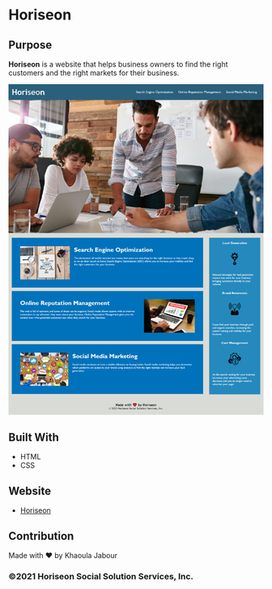 # Horiseon

## Purpose

 **Horiseon** is a website that helps business owners to find the right customers and the right markets for their business.
 
 ![Homepage](./assets/images/Horiseon-homepage.png)

## Built With
* HTML
* CSS

## Website

* [Horiseon](https://khaoulaja.github.io/Horiseon/)

## Contribution
Made with ❤️ by Khaoula Jabour

### ©️2021 Horiseon Social Solution Services, Inc.
